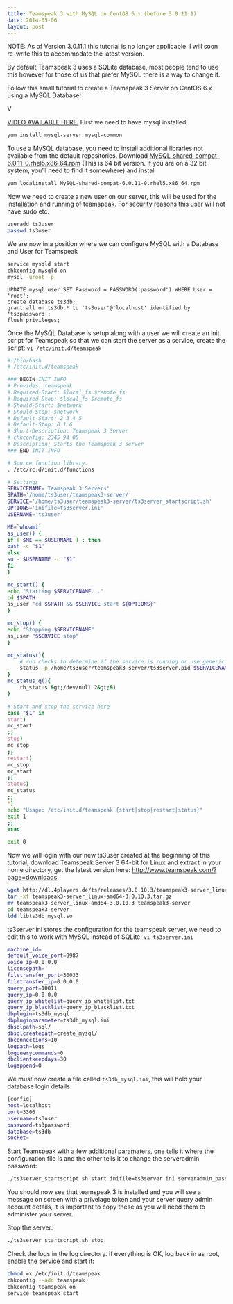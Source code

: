 ```yaml
---
title: Teamspeak 3 with MySQL on CentOS 6.x (before 3.0.11.1)
date: 2014-05-06
layout: post
---
```

NOTE: As of Version 3.0.11.1 this tutorial is no longer applicable. I will soon re-write this to accommodate the latest version.

By default Teamspeak 3 uses a SQLite database, most people tend to use this however for those of us that prefer MySQL there is a way to change it.

Follow this small tutorial to create a Teamspeak 3 Server on CentOS 6.x using a MySQL Database!
<!--more-->V

[VIDEO AVAILABLE HERE ](http://youtu.be/rxxeC5c-6Yw)
First we need to have mysql installed:

```sh
yum install mysql-server mysql-common
```

To use a MySQL database, you need to install additional libraries not available from the default repositories. Download [MySQL-shared-compat-6.0.11-0.rhel5.x86_64.rpm](http://blog.dastrup.com/wp-content/uploads/2012/05/MySQL-shared-compat-6.0.11-0.rhel5.x86_64.rpm) (This is 64 bit version. If you are on a 32 bit system, you’ll need to find it somewhere) and install

```sh
yum localinstall MySQL-shared-compat-6.0.11-0.rhel5.x86_64.rpm
```

Now we need to create a new user on our server, this will be used for the installation and running of teamspeak. For security reasons this user will not have sudo etc.

```sh
useradd ts3user
passwd ts3user
```

We are now in a position where we can configure MySQL with a Database and User for Teamspeak

```sh
service mysqld start
chkconfig mysqld on
mysql -uroot -p
```

```mysql
UPDATE mysql.user SET Password = PASSWORD('password') WHERE User = 'root';
create database ts3db;
grant all on ts3db.* to 'ts3user'@'localhost' identified by 'ts3password';
flush privileges;
```
Once the MySQL Database is setup along with a user we will create an init script for Teamspeak so that we can start the server as a service, create the script: `vi /etc/init.d/teamspeak`

```sh
#!/bin/bash
# /etc/init.d/teamspeak

### BEGIN INIT INFO
# Provides: teamspeak
# Required-Start: $local_fs $remote_fs
# Required-Stop: $local_fs $remote_fs
# Should-Start: $network
# Should-Stop: $network
# Default-Start: 2 3 4 5
# Default-Stop: 0 1 6
# Short-Description: Teamspeak 3 Server
# chkconfig: 2345 94 05
# Description: Starts the Teamspeak 3 server
### END INIT INFO

# Source function library.
. /etc/rc.d/init.d/functions

# Settings
SERVICENAME='Teamspeak 3 Servers'
SPATH='/home/ts3user/teamspeak3-server/'
SERVICE='/home/ts3user/teamspeak3-server/ts3server_startscript.sh'
OPTIONS='inifile=ts3server.ini'
USERNAME='ts3user'

ME=`whoami`
as_user() {
if [ $ME == $USERNAME ] ; then
bash -c "$1"
else
su - $USERNAME -c "$1"
fi
}

mc_start() {
echo "Starting $SERVICENAME..."
cd $SPATH
as_user "cd $SPATH && $SERVICE start ${OPTIONS}"
}

mc_stop() {
echo "Stopping $SERVICENAME"
as_user "$SERVICE stop"
}

mc_status(){
    # run checks to determine if the service is running or use generic status
    status -p /home/ts3user/teamspeak3-server/ts3server.pid $SERVICENAME
}
mc_status_q(){
    rh_status &gt;/dev/null 2&gt;&1
}

# Start and stop the service here
case "$1" in
start)
mc_start
;;
stop)
mc_stop
;;
restart)
mc_stop
mc_start
;;
status)
mc_status
;;
*)
echo "Usage: /etc/init.d/teamspeak {start|stop|restart|status}"
exit 1
;;
esac

exit 0
```

Now we will login with our new ts3user created at the beginning of this tutorial, download Teamspeak Server 3 64-bit for Linux and extract in your home directory, get the latest version here: <http://www.teamspeak.com/?page=downloads>

```sh
wget http://dl.4players.de/ts/releases/3.0.10.3/teamspeak3-server_linux-amd64-3.0.10.3.tar.gz
tar -xf teamspeak3-server_linux-amd64-3.0.10.3.tar.gz
mv teamspeak3-server_linux-amd64-3.0.10.3 teamspeak3-server
cd teamspeak3-server
ldd libts3db_mysql.so
```

ts3server.ini stores the configuration for the teamspeak server, we need to edit this to work with MySQL instead of SQLite: `vi ts3server.ini`

```sh
machine_id=
default_voice_port=9987
voice_ip=0.0.0.0
licensepath=
filetransfer_port=30033
filetransfer_ip=0.0.0.0
query_port=10011
query_ip=0.0.0.0
query_ip_whitelist=query_ip_whitelist.txt
query_ip_blacklist=query_ip_blacklist.txt
dbplugin=ts3db_mysql
dbpluginparameter=ts3db_mysql.ini
dbsqlpath=sql/
dbsqlcreatepath=create_mysql/
dbconnections=10
logpath=logs
logquerycommands=0
dbclientkeepdays=30
logappend=0
```

We must now create a file called `ts3db_mysql.ini`, this will hold your database login details:

```sh
[config]
host=localhost
port=3306
username=ts3user
password=ts3password
database=ts3db
socket=
```

Start Teamspeak with a few additional paramaters, one tells it where the configuration file is and the other tells it to change the serveradmin password:

```sh
./ts3server_startscript.sh start inifile=ts3server.ini serveradmin_password=passwordhere
```

You should now see that teamspeak 3 is installed and you will see a message on screen with a privelage token and your server query admin account details, it is important to copy these as you will need them to administer your server.

Stop the server:

```sh
./ts3server_startscript.sh stop
```

Check the logs in the log directory. if everything is OK, log back in as root, enable the service and start it:

```sh
chmod =x /etc/init.d/teamspeak
chkconfig --add teamspeak
chkconfig teamspeak on
service teamspeak start
```
